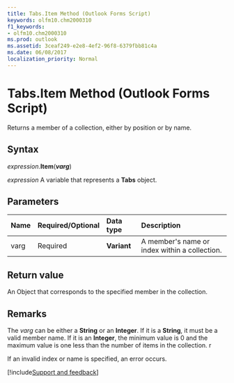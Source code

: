 ```yaml
---
title: Tabs.Item Method (Outlook Forms Script)
keywords: olfm10.chm2000310
f1_keywords:
- olfm10.chm2000310
ms.prod: outlook
ms.assetid: 3ceaf249-e2e8-4ef2-96f8-6379fbb81c4a
ms.date: 06/08/2017
localization_priority: Normal
---
```


# Tabs.Item Method (Outlook Forms Script)

Returns a member of a collection, either by position or by name.


## Syntax

_expression_.**Item**(**_varg_**)

_expression_ A variable that represents a **Tabs** object.


## Parameters


|Name|Required/Optional|Data type|Description|
|:-----|:-----|:-----|:-----|
|varg|Required| **Variant**|A member's name or index within a collection.|

## Return value

An Object that corresponds to the specified member in the collection.


## Remarks

The  _varg_ can be either a **String** or an **Integer**. If it is a **String**, it must be a valid member name. If it is an **Integer**, the minimum value is 0 and the maximum value is one less than the number of items in the collection.
r

If an invalid index or name is specified, an error occurs.

[!include[Support and feedback](~/includes/feedback-boilerplate.md)]